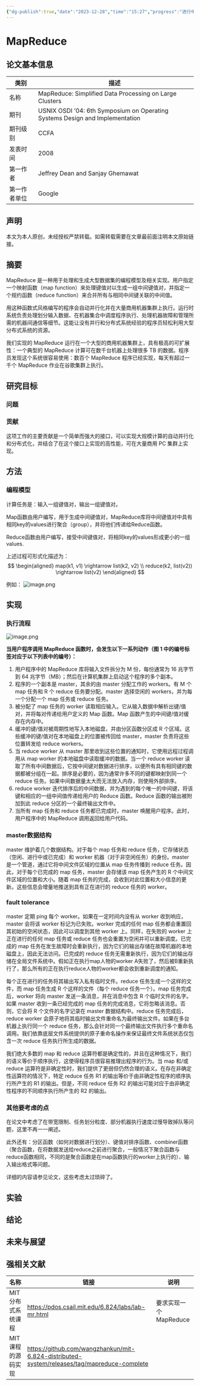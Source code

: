 ```yaml
---
{"dg-publish":true,"date":"2023-12-28","time":"15:27","progress":"进行中","tags":["论文","分布式系统"],"permalink":"/分布式系统/MapReduce论文/","dgPassFrontmatter":true}
---
```



# MapReduce


## 论文基本信息

|类别|描述|
|---|---|
|名称|MapReduce: Simplified Data Processing on Large Clusters|
|期刊|USNIX OSDI ’04: 6th Symposium on Operating Systems Design and Implementation|
|期刊级别|CCFA|
|发表时间|2008|
|第一作者|Jeffrey Dean and Sanjay Ghemawat|
|第一作者单位|Google|

## 声明

本文为本人原创，未经授权严禁转载。如需转载需要在文章最前面注明本文原始链接。

## 摘要
MapReduce 是一种用于处理和生成大型数据集的编程模型及相关实现。用户指定一个映射函数（map function）来处理键值对以生成一组中间键值对，并指定一个规约函数（reduce function）来合并所有与相同中间键关联的中间值。

用这种函数式风格编写的程序会自动并行化并在大量商用机器集群上执行。运行时系统负责处理划分输入数据、在机器集合中调度程序执行、处理机器故障和管理所需的机器间通信等细节。这能让没有并行和分布式系统经验的程序员轻松利用大型分布式系统的资源。

我们实现的 MapReduce 运行在一个大型的商用机器集群上，具有极高的可扩展性：一个典型的 MapReduce 计算可在数千台机器上处理很多 TB 的数据。程序员发现这个系统很容易使用：数百个 MapReduce 程序已经实现，每天有超过一千个 MapReduce 作业在谷歌集群上执行。

## 研究目标

### 问题

### 贡献
这项工作的主要贡献是一个简单而强大的接口，可以实现大规模计算的自动并行化和分布式化，并结合了在这个接口上实现的高性能，可在大量商用 PC 集群上实现。

## 方法

### 编程模型
计算任务是：输入一组键值对，输出一组键值对。

Map函数由用户编写，用于生成中间键值对，MapReduce库将中间键值对中具有相同key的values进行聚合（group），并将他们传递给Reduce函数。

Reduce函数由用户编写，接受中间键值对，将相同key的values形成更小的一组values. 

上述过程可形式化描述为：
$$
\begin{aligned}
map(k1, v1) \rightarrow list(k2, v2)
\\
reduce(k2, list(v2)) \rightarrow list(v2)
\end{aligned}
$$

例如：
![image.png](https://imp-repo-1300501708.cos.ap-beijing.myqcloud.com/20231228153738.png)



## 实现

### 执行流程
![image.png](https://imp-repo-1300501708.cos.ap-beijing.myqcloud.com/20231228163326.png)


**当用户程序调用 MapReduce 函数时，会发生以下一系列动作（图 1 中的编号标签对应于以下列表中的编号）：**

1. 用户程序中的 MapReduce 库将输入文件拆分为 M 份，每份通常为 16 兆字节到 64 兆字节（MB）；然后在计算机集群上启动这个程序的多个副本。
2. 程序的一个副本是 master，其余的由 master 分配工作的 workers。有 M 个 map 任务和 R 个 reduce 任务要分配。master 选择空闲的 workers，并为每一个分配一个 map 任务或 reduce 任务。
3. 被分配了 map 任务的 worker 读取相应输入。它从输入数据中解析出键/值对，并将每对传递给用户定义的 Map 函数。Map 函数产生的中间键/值对缓存在内存中。
4. 缓冲的键/值对被周期性地写入本地磁盘，并由分区函数分区成 R 个区域。这些缓冲的键/值对在本地磁盘上的位置被传回给 master，master 负责将这些位置转发给 reduce workers。
5. 当 reduce worker 从 master 那里收到这些位置的通知时，它使用远程过程调用从 map worker 的本地磁盘中读取缓冲的数据。当一个 reduce worker 读取了所有中间数据后，它按中间键对数据进行排序，以便所有具有相同键的数据都被分组在一起。排序是必要的，因为通常许多不同的键都映射到同一个 reduce 任务。如果中间数据量太大而无法放入内存，则使用外部排序。
6. reduce worker 迭代排序后的中间数据，并为遇到的每个唯一的中间键，将该键和相应的一组中间值传递给用户的 Reduce 函数。Reduce 函数的输出被附加到此 reduce 分区的一个最终输出文件中。
7. 当所有 map 任务和 reduce 任务都已完成时，master 唤醒用户程序。此时，用户程序中的 MapReduce 调用返回给用户代码。

### master数据结构

master 维护着几个数据结构。对于每个 map 任务和 reduce 任务，它存储状态（空闲、进行中或已完成）和 worker 机器（对于非空闲任务）的身份。master 是一个管道，通过它将中间文件区域的位置从 map 任务传播到 reduce 任务。因此，对于每个已完成的 map 任务，master 会存储该 map 任务产生的 R 个中间文件区域的位置和大小。随着 map 任务的完成，会收到对此位置和大小信息的更新。这些信息会增量地推送到具有正在进行的 reduce 任务的 worker。

### fault tolerance

master 定期 ping 每个 worker。如果在一定时间内没有从 worker 收到响应，master 会将该 worker 标记为已失败。worker 完成的任何 map 任务都会重置回其初始的空闲状态，因此可以调度到其他 worker 上。同样，在失败的 worker 上正在进行的任何 map 任务或 reduce 任务也会重置为空闲并可以重新调度。已完成的 map 任务在发生故障时会重新执行，因为它们的输出存储在故障机器的本地磁盘上，因此无法访问。已完成的 reduce 任务无需重新执行，因为它们的输出存储在全局文件系统中。假如正在执行map人物的worker A失败了，然后被B重新执行了，那么所有的正在执行reduce人物的worker都会收到重新调度的通知。


每个正在进行的任务将其输出写入私有临时文件。reduce 任务生成一个这样的文件，而 map 任务生成 R 个这样的文件（每个 reduce 任务一个）。map 任务完成后，worker 将向 master 发送一条消息，并在消息中包含 R 个临时文件的名字。如果 master 收到一条已经完成的 map 任务的完成消息，它将忽略该消息。否则，它会将 R 个文件的名字记录在 master 数据结构中。reduce 任务完成后，reduce worker 会原子地将其临时输出文件重命名为最终输出文件。如果在多台机器上执行同一个 reduce 任务，那么会针对同一个最终输出文件执行多个重命名调用。我们依靠底层文件系统提供的原子重命名操作来保证最终文件系统状态仅包含一次 reduce 任务执行所生成的数据。

我们绝大多数的 map 和 reduce 运算符都是确定性的，并且在这种情况下，我们的语义等价于顺序执行，这使得程序员很容易推理出程序的行为。当 map 和/或 reduce 运算符是非确定性时，我们提供了更弱但仍然合理的语义。在存在非确定性运算符的情况下，特定 reduce 任务 R1 的输出等价于由非确定性程序的顺序执行所产生的 R1 的输出。但是，不同 reduce 任务 R2 的输出可能对应于由非确定性程序的不同顺序执行所产生的 R2 的输出。

### 其他要考虑的点
在论文中考虑了在带宽限制、任务划分粒度、部分机器执行速度过慢导致掉队等问题，这里不再一一阐述。

此外还有：分区函数（如何对数据进行划分）、键值对排序函数、combiner函数（聚合函数，在将数据发送给reduce之前进行聚合，一般情况下聚合函数与reduce函数相同，不同的是聚合函数是在map函数执行的worker上执行的）、输入输出格式等问题。

详细的内容请参见论文，这些考虑太过琐碎了。

## 实验

## 结论

## 未来与展望

## 强相关文献

|名称|链接|说明|
|---|---|---|
|MIT分布式系统课程|https://pdos.csail.mit.edu/6.824/labs/lab-mr.html|要求实现一个MapReduce|
|MIT课程的源码实现|https://github.com/wangzhankun/mit-6.824-distributed-system/releases/tag/mapreduce-complete||



